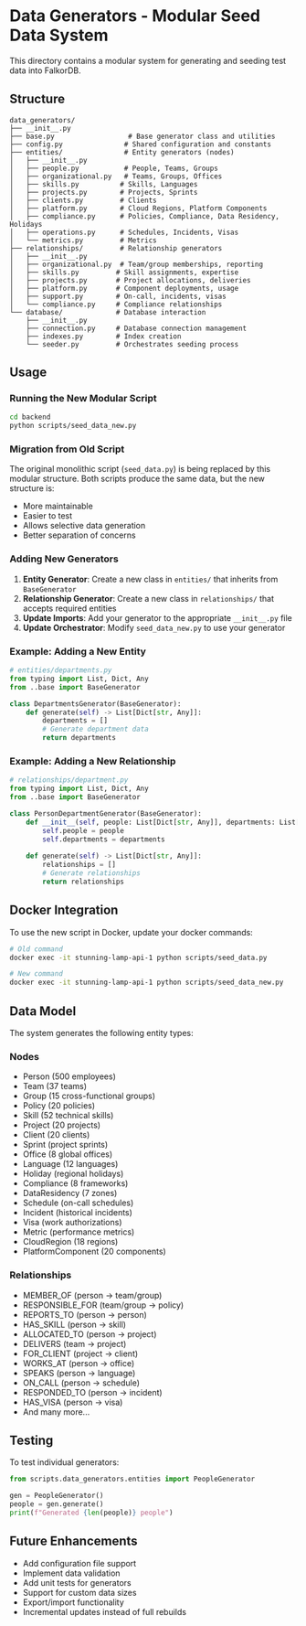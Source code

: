 # Data Generators - Modular Seed Data System

This directory contains a modular system for generating and seeding test data into FalkorDB.

## Structure

```
data_generators/
├── __init__.py
├── base.py                  # Base generator class and utilities
├── config.py               # Shared configuration and constants
├── entities/               # Entity generators (nodes)
│   ├── __init__.py
│   ├── people.py           # People, Teams, Groups
│   ├── organizational.py   # Teams, Groups, Offices
│   ├── skills.py          # Skills, Languages
│   ├── projects.py        # Projects, Sprints
│   ├── clients.py         # Clients
│   ├── platform.py        # Cloud Regions, Platform Components
│   ├── compliance.py      # Policies, Compliance, Data Residency, Holidays
│   ├── operations.py      # Schedules, Incidents, Visas
│   └── metrics.py         # Metrics
├── relationships/         # Relationship generators
│   ├── __init__.py
│   ├── organizational.py  # Team/group memberships, reporting
│   ├── skills.py         # Skill assignments, expertise
│   ├── projects.py       # Project allocations, deliveries
│   ├── platform.py       # Component deployments, usage
│   ├── support.py        # On-call, incidents, visas
│   └── compliance.py     # Compliance relationships
└── database/             # Database interaction
    ├── __init__.py
    ├── connection.py     # Database connection management
    ├── indexes.py        # Index creation
    └── seeder.py         # Orchestrates seeding process

```

## Usage

### Running the New Modular Script

```bash
cd backend
python scripts/seed_data_new.py
```

### Migration from Old Script

The original monolithic script (`seed_data.py`) is being replaced by this modular structure. Both scripts produce the same data, but the new structure is:

- More maintainable
- Easier to test
- Allows selective data generation
- Better separation of concerns

### Adding New Generators

1. **Entity Generator**: Create a new class in `entities/` that inherits from `BaseGenerator`
2. **Relationship Generator**: Create a new class in `relationships/` that accepts required entities
3. **Update Imports**: Add your generator to the appropriate `__init__.py` file
4. **Update Orchestrator**: Modify `seed_data_new.py` to use your generator

### Example: Adding a New Entity

```python
# entities/departments.py
from typing import List, Dict, Any
from ..base import BaseGenerator

class DepartmentsGenerator(BaseGenerator):
    def generate(self) -> List[Dict[str, Any]]:
        departments = []
        # Generate department data
        return departments
```

### Example: Adding a New Relationship

```python
# relationships/department.py
from typing import List, Dict, Any
from ..base import BaseGenerator

class PersonDepartmentGenerator(BaseGenerator):
    def __init__(self, people: List[Dict[str, Any]], departments: List[Dict[str, Any]]):
        self.people = people
        self.departments = departments
    
    def generate(self) -> List[Dict[str, Any]]:
        relationships = []
        # Generate relationships
        return relationships
```

## Docker Integration

To use the new script in Docker, update your docker commands:

```bash
# Old command
docker exec -it stunning-lamp-api-1 python scripts/seed_data.py

# New command
docker exec -it stunning-lamp-api-1 python scripts/seed_data_new.py
```

## Data Model

The system generates the following entity types:

### Nodes
- Person (500 employees)
- Team (37 teams)
- Group (15 cross-functional groups)
- Policy (20 policies)
- Skill (52 technical skills)
- Project (20 projects)
- Client (20 clients)
- Sprint (project sprints)
- Office (8 global offices)
- Language (12 languages)
- Holiday (regional holidays)
- Compliance (8 frameworks)
- DataResidency (7 zones)
- Schedule (on-call schedules)
- Incident (historical incidents)
- Visa (work authorizations)
- Metric (performance metrics)
- CloudRegion (18 regions)
- PlatformComponent (20 components)

### Relationships
- MEMBER_OF (person → team/group)
- RESPONSIBLE_FOR (team/group → policy)
- REPORTS_TO (person → person)
- HAS_SKILL (person → skill)
- ALLOCATED_TO (person → project)
- DELIVERS (team → project)
- FOR_CLIENT (project → client)
- WORKS_AT (person → office)
- SPEAKS (person → language)
- ON_CALL (person → schedule)
- RESPONDED_TO (person → incident)
- HAS_VISA (person → visa)
- And many more...

## Testing

To test individual generators:

```python
from scripts.data_generators.entities import PeopleGenerator

gen = PeopleGenerator()
people = gen.generate()
print(f"Generated {len(people)} people")
```

## Future Enhancements

- Add configuration file support
- Implement data validation
- Add unit tests for generators
- Support for custom data sizes
- Export/import functionality
- Incremental updates instead of full rebuilds